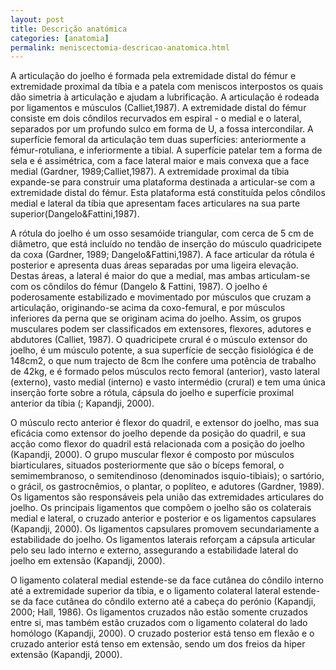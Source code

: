 ```yaml
---
layout: post
title: Descrição anatómica
categories: [anatomia]
permalink: meniscectomia-descricao-anatomica.html
---
```


A articulação do joelho é formada pela extremidade distal do fémur e extremidade proximal da tíbia e a patela com meniscos interpostos os quais dão simetria à articulação e ajudam a lubrificação. A articulação é rodeada por ligamentos e músculos (Calliet,1987).
A extremidade distal do fémur consiste em dois côndilos recurvados em espiral - o medial e o lateral, separados por um profundo sulco em forma de U, a fossa intercondilar. A superfície femoral da articulação tem duas superfícies: anteriormente a fémur-rotuliana, e inferiormente a tibial. A superfície patelar tem a forma de sela e é assimétrica, com a face lateral maior e mais convexa que a face medial (Gardner, 1989;Calliet,1987).
A extremidade proximal da tíbia expande-se para construir uma plataforma destinada a articular-se com a extremidade distal do fémur. Esta plataforma está constituída pelos côndilos medial e lateral da tíbia que apresentam faces articulares na sua parte superior(Dangelo&amp;Fattini,1987).

A rótula do joelho é um osso sesamóide triangular, com cerca de 5 cm de diâmetro, que está incluído no tendão de inserção do músculo quadricipete da coxa (Gardner, 1989; Dangelo&amp;Fattini,1987).
A face articular da rótula é posterior e apresenta duas áreas separadas por uma ligeira elevação. Destas áreas, a lateral é maior do que a medial, mas ambas articulam-se com os côndilos do fémur (Dangelo &amp; Fattini, 1987). O joelho é poderosamente estabilizado e movimentado por músculos que cruzam a articulação, originando-se acima da coxo-femural, e por músculos inferiores da perna que se originam acima do joelho. Assim, os grupos musculares podem ser classificados em extensores, flexores, adutores e abdutores (Calliet, 1987). O quadricipete crural é o músculo extensor do joelho, é um músculo potente, a sua superfície de secção fisiológica é de 148cm2, o que num trajecto de 8cm lhe confere uma potência de trabalho de 42kg, e é formado pelos músculos recto femoral (anterior), vasto lateral (externo), vasto medial (interno) e vasto intermédio (crural) e tem uma única inserção forte sobre a rótula, cápsula do joelho e superfície proximal anterior da tíbia (; Kapandji, 2000).

O músculo recto anterior é flexor do quadril, e extensor do joelho, mas sua eficácia como extensor do joelho depende da posição do quadril, e sua acção como flexor do quadril está relacionada com a posição do joelho (Kapandji, 2000). O grupo muscular flexor é composto por músculos biarticulares, situados posteriormente que são o bíceps femoral, o semimembranoso, o semitendinoso (denominados isquio-tibiais); o sartório, o grácil, os gastrocnêmios, o plantar, o poplíteo, e adutores (Gardner, 1989). Os ligamentos são responsáveis pela união das extremidades articulares do joelho. Os principais ligamentos que compõem o joelho são os colaterais medial e lateral, o cruzado anterior e posterior e os ligamentos capsulares (Kapandji, 2000). Os ligamentos capsulares promovem secundariamente a estabilidade do joelho. Os ligamentos laterais reforçam a cápsula articular pelo seu lado interno e externo, assegurando a estabilidade lateral do joelho em extensão (Kapandji, 2000).

O ligamento colateral medial estende-se da face cutânea do côndilo interno até a extremidade superior da tíbia, e o ligamento colateral lateral estende-se da face cutânea do côndilo externo até a cabeça do perónio (Kapandji, 2000; Hall, 1986).
Os ligamentos cruzados não estão somente cruzados entre si, mas também estão cruzados com o ligamento colateral do lado homólogo (Kapandji, 2000).
O cruzado posterior está tenso em flexão e o cruzado anterior está tenso em extensão, sendo um dos freios da hiper extensão (Kapandji, 2000).
